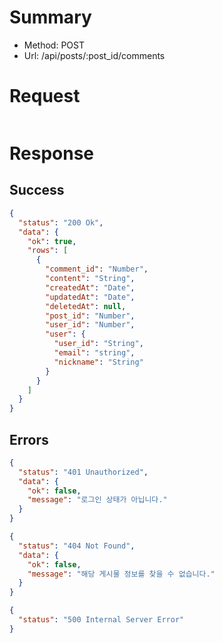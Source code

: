 # Summary

- Method: POST
- Url: /api/posts/:post_id/comments

# Request

```json

```

# Response

## Success

```json
{
  "status": "200 Ok",
  "data": {
    "ok": true,
    "rows": [
      {
        "comment_id": "Number",
        "content": "String",
        "createdAt": "Date",
        "updatedAt": "Date",
        "deletedAt": null,
        "post_id": "Number",
        "user_id": "Number",
        "user": {
          "user_id": "String",
          "email": "string",
          "nickname": "String"
        }
      }
    ]
  }
}
```

## Errors

```json
{
  "status": "401 Unauthorized",
  "data": {
    "ok": false,
    "message": "로그인 상태가 아닙니다."
  }
}
```

```json
{
  "status": "404 Not Found",
  "data": {
    "ok": false,
    "message": "해당 게시물 정보를 찾을 수 없습니다."
  }
}
```

```json
{
  "status": "500 Internal Server Error"
}
```
